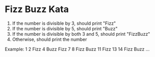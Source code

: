 # Fizz Buzz Kata
1. If the number is divisible by 3, should print "Fizz"
2. If the number is divisible by 5, should print "Buzz"
3. If the number is divisible by both 3 and 5, should print "FizzBuzz"
4. Otherwise, should print the number

Example: 1 2 Fizz 4 Buzz Fizz 7 8 Fizz Buzz 11 Fizz 13 14 Fizz Buzz ...

